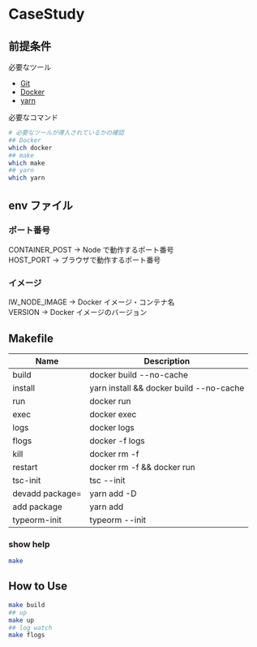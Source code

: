 # CaseStudy

## 前提条件

必要なツール

- [Git](https://git-scm.com/downloads)
- [Docker](https://docs.docker.com/engine/installation/)
- [yarn](https://yarnpkg.com/)

必要なコマンド

```sh
# 必要なツールが導入されているかの確認
## Docker
which docker
## make
which make
## yarn
which yarn
```

## env ファイル

### ポート番号

CONTAINER_POST → Node で動作するポート番号  
HOST_PORT → ブラウザで動作するポート番号

### イメージ

IW_NODE_IMAGE → Docker イメージ・コンテナ名  
VERSION → Docker イメージのバージョン

## Makefile

| Name            | Description                             |
| --------------- | --------------------------------------- |
| build           | docker build --no-cache                 |
| install         | yarn install && docker build --no-cache |
| run             | docker run                              |
| exec            | docker exec                             |
| logs            | docker logs                             |
| flogs           | docker -f logs                          |
| kill            | docker rm -f                            |
| restart         | docker rm -f && docker run              |
| tsc-init        | tsc --init                              |
| devadd package= | yarn add -D                             |
| add package     | yarn add                                |
| typeorm-init    | typeorm --init                          |

### show help

```sh
make
```

## How to Use

```sh
make build
## up
make up
## log watch
make flogs
```
